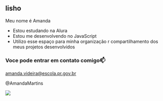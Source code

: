 ## lisho

Meu nome é Amanda

- Estou estudando na Alura
- Estou me desenvolvendo no JavaScript
- Utilizo esse espaço para minha organização r compartilhamento dos meus projetos desenvolvidos

 ### Voce pode entrar em contato comigo📫

 amanda.videira@escola.pr.gov.br

 @AmandaMartins

 ![](https://media.tenor.com/_pUIGukgkwUAAAAM/real-life-batman.gif)
